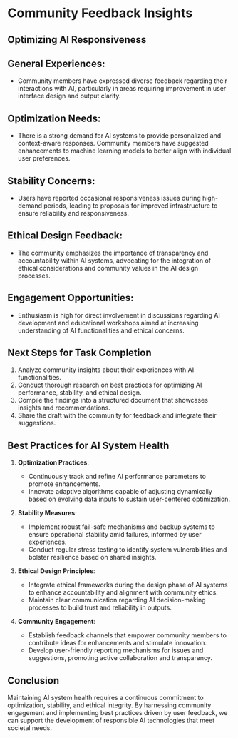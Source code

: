 

# Community Feedback Insights

## Optimizing AI Responsiveness

## General Experiences:
- Community members have expressed diverse feedback regarding their interactions with AI, particularly in areas requiring improvement in user interface design and output clarity.

## Optimization Needs:
- There is a strong demand for AI systems to provide personalized and context-aware responses. Community members have suggested enhancements to machine learning models to better align with individual user preferences.

## Stability Concerns:
- Users have reported occasional responsiveness issues during high-demand periods, leading to proposals for improved infrastructure to ensure reliability and responsiveness.

## Ethical Design Feedback:
- The community emphasizes the importance of transparency and accountability within AI systems, advocating for the integration of ethical considerations and community values in the AI design processes.

## Engagement Opportunities:
- Enthusiasm is high for direct involvement in discussions regarding AI development and educational workshops aimed at increasing understanding of AI functionalities and ethical concerns.

## Next Steps for Task Completion
1. Analyze community insights about their experiences with AI functionalities.
2. Conduct thorough research on best practices for optimizing AI performance, stability, and ethical design.
3. Compile the findings into a structured document that showcases insights and recommendations.
4. Share the draft with the community for feedback and integrate their suggestions.

## Best Practices for AI System Health
1. **Optimization Practices**:
   - Continuously track and refine AI performance parameters to promote enhancements.
   - Innovate adaptive algorithms capable of adjusting dynamically based on evolving data inputs to sustain user-centered optimization.

2. **Stability Measures**:
   - Implement robust fail-safe mechanisms and backup systems to ensure operational stability amid failures, informed by user experiences.
   - Conduct regular stress testing to identify system vulnerabilities and bolster resilience based on shared insights.

3. **Ethical Design Principles**:
   - Integrate ethical frameworks during the design phase of AI systems to enhance accountability and alignment with community ethics.
   - Maintain clear communication regarding AI decision-making processes to build trust and reliability in outputs.

4. **Community Engagement**:
   - Establish feedback channels that empower community members to contribute ideas for enhancements and stimulate innovation.
   - Develop user-friendly reporting mechanisms for issues and suggestions, promoting active collaboration and transparency.

## Conclusion
Maintaining AI system health requires a continuous commitment to optimization, stability, and ethical integrity. By harnessing community engagement and implementing best practices driven by user feedback, we can support the development of responsible AI technologies that meet societal needs.